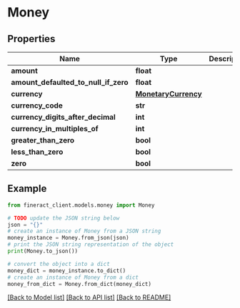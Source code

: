# Money


## Properties

Name | Type | Description | Notes
------------ | ------------- | ------------- | -------------
**amount** | **float** |  | [optional] 
**amount_defaulted_to_null_if_zero** | **float** |  | [optional] 
**currency** | [**MonetaryCurrency**](MonetaryCurrency.md) |  | [optional] 
**currency_code** | **str** |  | [optional] 
**currency_digits_after_decimal** | **int** |  | [optional] 
**currency_in_multiples_of** | **int** |  | [optional] 
**greater_than_zero** | **bool** |  | [optional] 
**less_than_zero** | **bool** |  | [optional] 
**zero** | **bool** |  | [optional] 

## Example

```python
from fineract_client.models.money import Money

# TODO update the JSON string below
json = "{}"
# create an instance of Money from a JSON string
money_instance = Money.from_json(json)
# print the JSON string representation of the object
print(Money.to_json())

# convert the object into a dict
money_dict = money_instance.to_dict()
# create an instance of Money from a dict
money_from_dict = Money.from_dict(money_dict)
```
[[Back to Model list]](../README.md#documentation-for-models) [[Back to API list]](../README.md#documentation-for-api-endpoints) [[Back to README]](../README.md)


